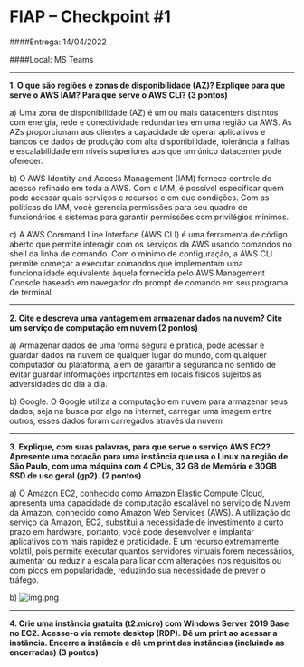 # FIAP – Checkpoint #1

####Entrega: 14/04/2022

####Local: MS Teams

---
**1. O que são regiões e zonas de disponibilidade (AZ)? Explique para que serve o AWS IAM? Para que serve o AWS CLI? (3 pontos)**

a) Uma zona de disponibilidade (AZ) é um ou mais datacenters distintos com energia, rede e conectividade redundantes em uma região da AWS.
As AZs proporcionam aos clientes a capacidade de operar aplicativos e bancos de dados de produção com alta disponibilidade, 
tolerância a falhas e escalabilidade em níveis superiores aos que um único datacenter pode oferecer. 

b) O AWS Identity and Access Management (IAM) fornece controle de acesso refinado em toda a AWS. Com o IAM, é possível 
especificar quem pode acessar quais serviços e recursos e em que condições. Com as políticas do IAM, você gerencia 
permissões para seu quadro de funcionários e sistemas para garantir permissões com privilégios mínimos.

c) A AWS Command Line Interface (AWS CLI) é uma ferramenta de código aberto que permite interagir com os serviços da 
AWS usando comandos no shell da linha de comando. Com o mínimo de configuração, a AWS CLI permite começar a executar 
comandos que implementam uma funcionalidade equivalente àquela fornecida pelo AWS Management Console baseado em navegador 
do prompt de comando em seu programa de terminal

---

**2. Cite e descreva uma vantagem em armazenar dados na nuvem? Cite um serviço de computação em nuvem (2 pontos)**

a) Armazenar dados de uma forma segura e pratica, pode acessar e guardar dados na nuvem de qualquer lugar do mundo,
com qualquer computador ou plataforma, alem de garantir a seguranca no sentido de evitar guardar informações inportantes
em locais fisicos sujeitos as adversidades do dia a dia.

b) Google. O Google utiliza a computação em nuvem para armazenar seus dados, seja na busca por algo na internet, 
carregar uma imagem entre outros, esses dados foram carregados através da nuvem

---

**3. Explique, com suas palavras, para que serve o serviço AWS EC2? Apresente uma cotação para uma instância que usa o
Linux na região de São Paulo, com uma máquina com 4 CPUs, 32 GB de Memória e 30GB SSD de uso geral (gp2). (2 pontos)**

a) O Amazon EC2, conhecido como Amazon Elastic Compute Cloud, apresenta uma capacidade de computação escalável no serviço 
de Nuvem da Amazon, conhecido como Amazon Web Services (AWS). A utilização do serviço da Amazon, EC2, substitui a necessidade 
de investimento a curto prazo em hardware, portanto, você pode desenvolver e implantar aplicativos com mais rapidez e praticidade. 
É um recurso extremamente volatil, pois permite executar quantos servidores virtuais forem necessários, aumentar ou reduzir a 
escala para lidar com alterações nos requisitos ou com picos em popularidade, reduzindo sua necessidade de prever o tráfego.

b)
![img.png](img.png)

---
**4. Crie uma instância gratuita (t2.micro) com Windows Server 2019 Base no EC2. Acesse-o via remote desktop (RDP).
Dê um print ao acessar a instância. Encerre a instância e dê um print das instâncias (incluindo as encerradas) (3 pontos)**

